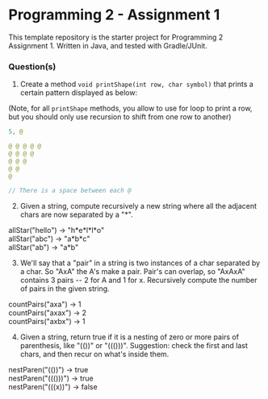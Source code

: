 # Programming 2 - Assignment 1

This template repository is the starter project for Programming 2 Assignment 1. Written in Java, and tested with Gradle/JUnit.

### Question(s)

1. Create a method `void printShape(int row, char symbol)` that prints a certain pattern displayed as below:

(Note, for all `printShape` methods, you allow to use for loop to print a row, but you should only use recursion to shift from one row to another)

```java
5, @

@ @ @ @ @
@ @ @ @
@ @ @
@ @
@

// There is a space between each @
```

2. Given a string, compute recursively a new string where all the adjacent chars are now separated by a "\*".

allStar("hello") → "h\*e\*l\*l\*o"  
allStar("abc") → "a\*b\*c"  
allStar("ab") → "a\*b"

3. We'll say that a "pair" in a string is two instances of a char separated by a char. So "AxA" the A's make a pair. Pair's can overlap, so "AxAxA" contains 3 pairs -- 2 for A and 1 for x. Recursively compute the number of pairs in the given string.

countPairs("axa") → 1  
countPairs("axax") → 2  
countPairs("axbx") → 1

4. Given a string, return true if it is a nesting of zero or more pairs of parenthesis, like "(())" or "((()))". Suggestion: check the first and last chars, and then recur on what's inside them.

nestParen("(())") → true  
nestParen("((()))") → true  
nestParen("(((x))") → false
